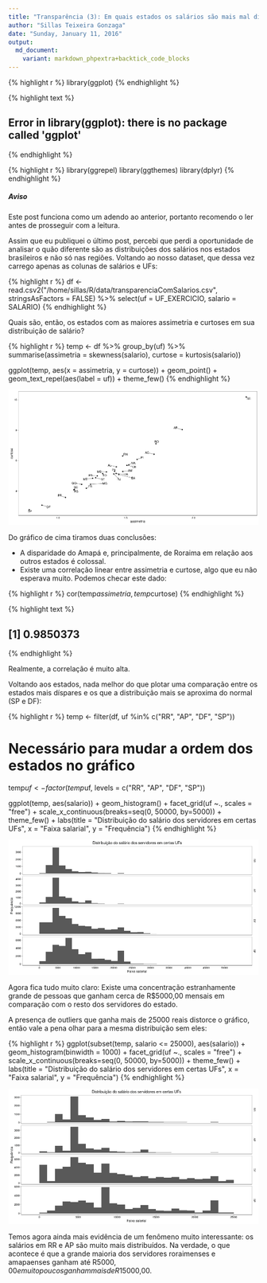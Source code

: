 ```yaml
---
title: "Transparência (3): Em quais estados os salários são mais mal distribuídos?"
author: "Sillas Teixeira Gonzaga"
date: "Sunday, January 11, 2016"
output:
  md_document:
    variant: markdown_phpextra+backtick_code_blocks
---
```





{% highlight r %}
library(ggplot)
{% endhighlight %}



{% highlight text %}
## Error in library(ggplot): there is no package called 'ggplot'
{% endhighlight %}



{% highlight r %}
library(ggrepel)
library(ggthemes)
library(dplyr)
{% endhighlight %}


##### Aviso

Este post funciona como um adendo ao anterior, portanto recomendo o ler antes de prosseguir com a leitura.

Assim que eu publiquei o último post, percebi que perdi a oportunidade de analisar o quão diferente são as distribuições dos salários nos estados brasileiros e não só nas regiões. Voltando ao nosso dataset, que dessa vez carrego apenas as colunas de salários e UFs:



{% highlight r %}
df <- read.csv2("/home/sillas/R/data/transparenciaComSalarios.csv", stringsAsFactors = FALSE) %>%
  select(uf = UF_EXERCICIO, salario = SALARIO)
{% endhighlight %}

Quais são, então, os estados com as maiores assimetria e curtoses em sua distribuição de salário?


{% highlight r %}
temp <- df %>%
  group_by(uf) %>%
  summarise(assimetria = skewness(salario),
            curtose = kurtosis(salario))

ggplot(temp, aes(x = assimetria, y = curtose)) +
  geom_point() +
  geom_text_repel(aes(label = uf)) +
  theme_few()
{% endhighlight %}

![center](/figs/transparenciaParte3/unnamed-chunk-3-1.png) 

Do gráfico de cima tiramos duas conclusões:  
* A disparidade do Amapá e, principalmente, de Roraima em relação aos outros estados é colossal.
* Existe uma correlação linear entre assimetria e curtose, algo que eu não esperava muito. Podemos checar este dado:


{% highlight r %}
cor(temp$assimetria, temp$curtose)
{% endhighlight %}



{% highlight text %}
## [1] 0.9850373
{% endhighlight %}

Realmente, a correlação é muito alta.

Voltando aos estados, nada melhor do que plotar uma comparação entre os estados mais díspares e os que a distribuição mais se aproxima do normal (SP e DF):


{% highlight r %}
temp <- filter(df, uf %in% c("RR", "AP", "DF", "SP"))

# Necessário para mudar a ordem dos estados no gráfico
temp$uf <- factor(temp$uf, levels = c("RR", "AP", "DF", "SP"))  


ggplot(temp, aes(salario)) +
  geom_histogram() +
  facet_grid(uf ~., scales = "free") +
  scale_x_continuous(breaks=seq(0, 50000, by=5000)) +
  theme_few() +
  labs(title = "Distribuição do salário dos servidores em certas UFs", x = "Faixa salarial", y = "Frequência")
{% endhighlight %}

![center](/figs/transparenciaParte3/unnamed-chunk-5-1.png) 

Agora fica tudo muito claro: Existe uma concentração estranhamente grande de pessoas que ganham cerca de R$5000,00 mensais em comparação com o resto dos servidores do estado.

A presença de outliers que ganha mais de 25000 reais distorce o gráfico, então vale a pena olhar para a mesma distribuição sem eles:


{% highlight r %}
ggplot(subset(temp, salario <= 25000), aes(salario)) +
  geom_histogram(binwidth = 1000) +
  facet_grid(uf ~., scales = "free") +
  scale_x_continuous(breaks=seq(0, 50000, by=5000))  +
  theme_few() +
  labs(title = "Distribuição do salário dos servidores em certas UFs", x = "Faixa salarial", y = "Frequência")
{% endhighlight %}

![center](/figs/transparenciaParte3/unnamed-chunk-6-1.png) 

Temos agora ainda mais evidência de um fenômeno muito interessante: os salários em RR e AP são muito mais distribuídos. Na verdade, o que acontece é que a grande maioria dos servidores roraimenses e amapaenses ganham até R$5000,00 e muito poucos ganham mais de R$15000,00.

